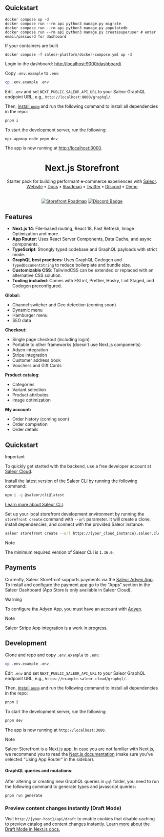 ## Quickstart

```
docker compose up -d
docker compose run --rm api python3 manage.py migrate
docker compose run --rm api python3 manage.py populatedb
docker compose run --rm api python3 manage.py createsuperuser # enter email/password for dashboard
```

If your containers are built

```
docker compose -f saleor-platform/docker-compose.yml up -d
```

Login to the dashboard: [http://localhost:9000/dashboard/](http://localhost:9000/dashboard/)

Copy `.env.example` to `.env`:

```bash
cp .env.example .env
```

Edit `.env` and set `NEXT_PUBLIC_SALEOR_API_URL` to your Saleor GraphQL endpoint URL, e.g., `http://localhost:8000/graphql/`.

Then, [install `pnpm`](https://pnpm.io/installation) and run the following command to install all dependencies in the repo:

```bash
pnpm i
```

To start the development server, run the following:

```bash
npx appmap-node pnpm dev
```

The app is now running at [http://localhost:3000](http://localhost:3000).

<div align="center">
  <h1>Next.js Storefront</h1>
  Starter pack for building performant e-commerce experiences with <a href="https://github.com/saleor/saleor">Saleor</a>.
</div>

<div align="center">
  <a href="https://saleor.io/">Website</a>
  <span> • </span>
  <a href="https://docs.saleor.io/docs/3.x">Docs</a>
  <span> • </span>
  <a href="https://github.com/orgs/saleor/projects/45/views/2">Roadmap</a>
  <span> • </span>
  <a href="https://twitter.com/getsaleor">Twitter</a>
  <span> • </span>
  <a href="https://discord.gg/H52JTZAtSH">Discord</a>
  <span> • </span>
  <a href="https://storefront.saleor.io/">Demo</a>
</div>

<br/>

<div align="center">

[![Storefront Roadmap](https://img.shields.io/badge/ROADMAP-EFEFEF?style=for-the-badge)](https://github.com/orgs/saleor/projects/45/views/2)
[![Discord Badge](https://dcbadge.vercel.app/api/server/H52JTZAtSH)](https://discord.gg/H52JTZAtSH)

</div>

## Features

- **Next.js 14**: File-based routing, React 18, Fast Refresh, Image Optimization and more.
- **App Router**: Uses React Server Components, Data Cache, and async components.
- **TypeScript**: Strongly typed codebase and GraphQL payloads with strict mode.
- **GraphQL best practices**: Uses GraphQL Codegen and `TypedDocumentString` to reduce boilerplate and bundle size.
- **Customizable CSS**: TailwindCSS can be extended or replaced with an alternative CSS solution.
- **Tooling included**: Comes with ESLint, Prettier, Husky, Lint Staged, and Codegen preconfigured.

**Global:**

- Channel switcher and Geo detection (coming soon)
- Dynamic menu
- Hamburger menu
- SEO data

**Checkout:**

- Single page checkout (including login)
- Portable to other frameworks (doesn't use Next.js components)
- Adyen integration
- Stripe integration
- Customer address book
- Vouchers and Gift Cards

**Product catalog:**

- Categories
- Variant selection
- Product attributes
- Image optimization

**My account:**

- Order history (coming soon)
- Order completion
- Order details

## Quickstart

> [!IMPORTANT]
> To quickly get started with the backend, use a free developer account at [Saleor Cloud](https://cloud.saleor.io/).

Install the latest version of the Saleor CLI by running the following command:

```bash
npm i -g @saleor/cli@latest
```

[Learn more about Saleor CLI](https://docs.saleor.io/docs/3.x/cli).

Set up your local storefront development environment by running the `storefront create` command with `--url` parameter. It will create a clone, install dependencies, and connect with the provided Saleor instance.

```bash
saleor storefront create --url https://{your_cloud_instance}.saleor.cloud
```

> [!NOTE]
> The minimum required version of Saleor CLI is `1.36.0`.

## Payments

Currently, Saleor Storefront supports payments via the [Saleor Adyen App](https://docs.saleor.io/docs/3.x/developer/app-store/apps/adyen). To install and configure the payment app go to the "Apps" section in the Saleor Dashboard (App Store is only available in Saleor Cloud).

> [!WARNING]
> To configure the Adyen App, you must have an account with [Adyen](https://www.adyen.com/).

> [!NOTE]
> Saleor Stripe App integration is a work in progress.

## Development

Clone and repo and copy `.env.example` to `.env`:

```bash
cp .env.example .env
```

Edit `.env` and set `NEXT_PUBLIC_SALEOR_API_URL` to your Saleor GraphQL endpoint URL, e.g., `https://example.saleor.cloud/graphql/`.

Then, [install `pnpm`](https://pnpm.io/installation) and run the following command to install all dependencies in the repo:

```bash
pnpm i
```

To start the development server, run the following:

```bash
pnpm dev
```

The app is now running at `http://localhost:3000`.

> [!NOTE]
> Saleor Storefront is a Next.js app. In case you are not familiar with Next.js, we recommend you to read the [Next.js documentation](https://nextjs.org/docs) (make sure you've selected "Using App Router" in the sidebar).

#### GraphQL queries and mutations:

After altering or creating new GraphQL queries in `gql` folder, you need to run the following command to generate types and javascript queries:

```bash
pnpm run generate
```

### Preview content changes instantly (Draft Mode)

Visit `http://{your-host}/api/draft` to enable cookies that disable caching to preview catalog and content changes instantly. [Learn more about the Draft Mode in Next.js docs.](https://nextjs.org/docs/app/building-your-application/configuring/draft-mode)
